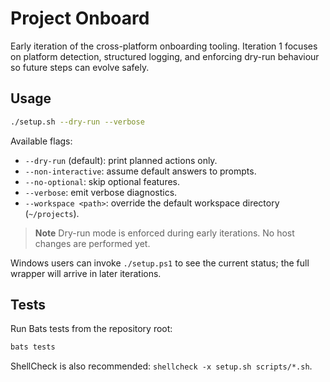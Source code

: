 # Project Onboard

Early iteration of the cross-platform onboarding tooling. Iteration 1 focuses on
platform detection, structured logging, and enforcing dry-run behaviour so future
steps can evolve safely.

## Usage

```bash
./setup.sh --dry-run --verbose
```

Available flags:

- `--dry-run` (default): print planned actions only.
- `--non-interactive`: assume default answers to prompts.
- `--no-optional`: skip optional features.
- `--verbose`: emit verbose diagnostics.
- `--workspace <path>`: override the default workspace directory (`~/projects`).

> **Note**
> Dry-run mode is enforced during early iterations. No host changes are performed yet.

Windows users can invoke `./setup.ps1` to see the current status; the full wrapper
will arrive in later iterations.

## Tests

Run Bats tests from the repository root:

```bash
bats tests
```

ShellCheck is also recommended: `shellcheck -x setup.sh scripts/*.sh`.
